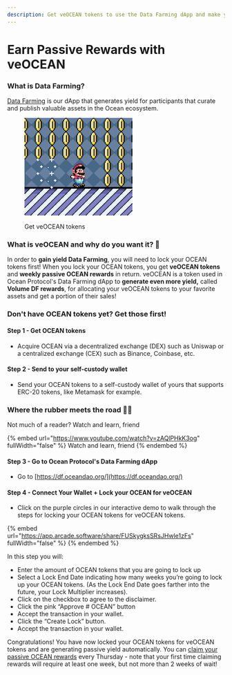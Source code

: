 ```yaml
---
description: Get veOCEAN tokens to use the Data Farming dApp and make yield! 🧑‍🌾🥕
---
```


# Earn Passive Rewards with veOCEAN

### What is Data Farming?

[Data Farming](https://df.oceandao.org) is our dApp that generates yield for participants that curate and publish valuable assets in the Ocean ecosystem.

<figure><img src="../../.gitbook/assets/gif/super-mario-coins.gif" alt="" width="250"><figcaption><p>Get veOCEAN tokens</p></figcaption></figure>

### What is veOCEAN and why do you want it? 🌊

In order to **gain yield Data Farming**, you will need to lock your OCEAN tokens first! When you lock your OCEAN tokens, you get **veOCEAN tokens** and **weekly passive OCEAN rewards** in return. veOCEAN is a token used in Ocean Protocol's Data Farming dApp to **generate even more yield,** called **Volume DF rewards**, for allocating your veOCEAN tokens to your favorite assets and get a portion of their sales!

### Don't have OCEAN tokens yet? Get those first!

#### Step 1 - Get OCEAN tokens

- Acquire OCEAN via a decentralized exchange (DEX) such as Uniswap or a centralized exchange (CEX) such as Binance, Coinbase, etc.

#### Step 2 - Send to your self-custody wallet

- Send your OCEAN tokens to a self-custody wallet of yours that supports ERC-20 tokens, like Metamask for example.

### Where the rubber meets the road 🚗💨

Not much of a reader? Watch and learn, friend

{% embed url="https://www.youtube.com/watch?v=zAQlPHkK3og" fullWidth="false" %}
Watch and learn, friend
{% endembed %}

#### Step 3 - Go to Ocean Protocol's Data Farming dApp

- Go to [https://df.oceandao.org/](https://df.oceandao.org/)

#### Step 4 - Connect Your Wallet + Lock your OCEAN for veOCEAN

- Click on the purple circles in our interactive demo to walk through the steps for locking your OCEAN tokens for veOCEAN tokens.

{% embed url="https://app.arcade.software/share/FUSkygksSRsJHwle1zFs" fullWidth="false" %}
{% endembed %}

In this step you will:

- Enter the amount of OCEAN tokens that you are going to lock up
- Select a Lock End Date indicating how many weeks you’re going to lock up your OCEAN tokens. (As the Lock End Date goes farther into the future, your Lock Multiplier increases).
- Click on the checkbox to agree to the disclaimer.
- Click the pink “Approve # OCEAN” button
- Accept the transaction in your wallet.
- Click the “Create Lock” button.
- Accept the transaction in your wallet.

Congratulations! You have now locked your OCEAN tokens for veOCEAN tokens and are generating passive yield automatically. You can [claim your passive OCEAN rewards](how-to-claim-rewards.md) every Thursday - note that your first time claiming rewards will require at least one week, but not more than 2 weeks of wait!